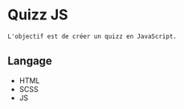 # Quizz JS

````
L'objectif est de créer un quizz en JavaScript.
````

## Langage
* HTML
* SCSS
* JS